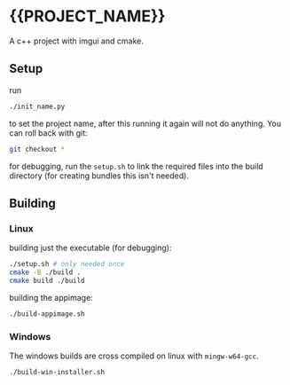 # {{PROJECT_NAME}}

A c++ project with imgui and cmake.

## Setup

run

```bash
./init_name.py
```

to set the project name, after this running it again will not do anything. You can roll back with git:

```bash
git checkout *
```

for debugging, run the `setup.sh` to link the required files into the build directory (for creating bundles this isn't needed).

## Building

### Linux

building just the executable (for debugging):

```bash
./setup.sh # only needed once
cmake -B ./build .
cmake build ./build
```

building the appimage:

```bash
./build-appimage.sh
```

### Windows

The windows builds are cross compiled on linux with `mingw-w64-gcc`.

```bash
./build-win-installer.sh
```
